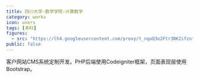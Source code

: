 ```yaml
---
title: 四川大学-数学学院-计算数学
category: works
icon: users
tags: [本科]
figures:
  - src: "https://lh4.googleusercontent.com/proxy/t_nqoQ3o2Ftr3NK2ifzntlpS4o3wGbwy61VKAKA3fKNrFbRVLY7csKo1Y996JmUWTbAsNDX8vqfIrOt3"
public: false
---
```


客户网站CMS系统定制开发。PHP后端使用Codeigniter框架，页面表现层使用Bootstrap。
